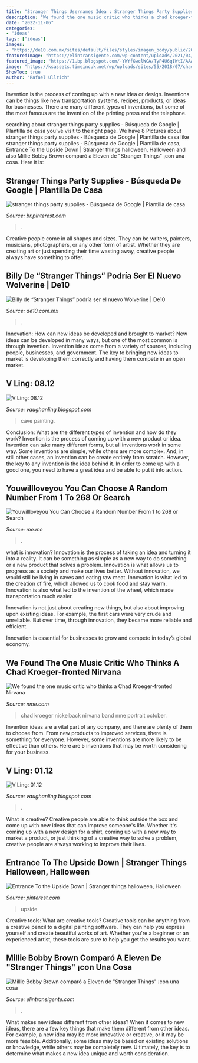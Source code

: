 ```yaml
---
title: "Stranger Things Usernames Idea : Stranger Things Party Supplies"
description: "We found the one music critic who thinks a chad kroeger-fronted nirvana"
date: "2022-11-06"
categories:
- "ideas"
tags: ["ideas"]
images:
- "https://de10.com.mx/sites/default/files/styles/imagen_body/public/2020/01/28/billy_stranger_things.jpg?itok=6zIhGdKK"
featuredImage: "https://elintransigente.com/wp-content/uploads/2021/04/Millie-Bobby-Brown-III-1.jpg"
featured_image: "https://1.bp.blogspot.com/-YWYfGwclWCA/TyP4U6qIWtI/AAAAAAAAEls/5H7JWFuH-Gw/s1600/ship5Comp.jpg"
image: "https://ksassets.timeincuk.net/wp/uploads/sites/55/2018/07/chad-kroeger.jpg"
ShowToc: true
author: "Rafael Ullrich"
---
```



Invention is the process of coming up with a new idea or design. Inventions can be things like new transportation systems, recipes, products, or ideas for businesses. There are many different types of inventions, but some of the most famous are the invention of the printing press and the telephone.

	

		
searching about stranger things party supplies - Búsqueda de Google | Plantilla de casa you've visit to the right page. We have 8 Pictures about stranger things party supplies - Búsqueda de Google | Plantilla de casa like stranger things party supplies - Búsqueda de Google | Plantilla de casa, Entrance To the Upside Down | Stranger things halloween, Halloween and also Millie Bobby Brown comparó a Eleven de &quot;Stranger Things&quot; ¡con una cosa. Here it is:
		
    
## Stranger Things Party Supplies - Búsqueda De Google | Plantilla De Casa

<img loading=lazy src="https://i.pinimg.com/originals/0c/b4/d8/0cb4d8f9ae7a3de7e098771a181dfb75.png" onerror="this.onerror=null;this.src='https://tse1.mm.bing.net/th?id=OIP.fFwCvjsD2CCOPlxnY9ppugHaLG&amp;pid=15.1';" alt="stranger things party supplies - Búsqueda de Google | Plantilla de casa">

_Source: br.pinterest.com_

>. 

	

Creative people come in all shapes and sizes. They can be writers, painters, musicians, photographers, or any other form of artist. Whether they are creating art or just spending their time wasting away, creative people always have something to offer.

    
## Billy De “Stranger Things” Podría Ser El Nuevo Wolverine | De10

<img loading=lazy src="https://de10.com.mx/sites/default/files/styles/imagen_body/public/2020/01/28/billy_stranger_things.jpg?itok=6zIhGdKK" onerror="this.onerror=null;this.src='https://tse1.mm.bing.net/th?id=OIP.CULIvi6eH8OkjnMsJLNWrwHaFf&amp;pid=15.1';" alt="Billy de “Stranger Things” podría ser el nuevo Wolverine | De10">

_Source: de10.com.mx_

>. 

	

Innovation: How can new ideas be developed and brought to market?
New ideas can be developed in many ways, but one of the most common is through invention. Invention ideas come from a variety of sources, including people, businesses, and government. The key to bringing new ideas to market is developing them correctly and having them compete in an open market.

    
## V Ling: 08.12

<img loading=lazy src="https://2.bp.blogspot.com/-saaNaW7usRo/UCr5Jg6PWxI/AAAAAAAAGTg/q2XaGsCZPPA/s1600/Cave.jpg" onerror="this.onerror=null;this.src='https://tse2.mm.bing.net/th?id=OIP.xcAJkesWmCUplWkhhBmOSgHaD1&amp;pid=15.1';" alt="V Ling: 08.12">

_Source: vaughanling.blogspot.com_

>cave painting. 

	

Conclusion: What are the different types of invention and how do they work?
Invention is the process of coming up with a new product or idea. Invention can take many different forms, but all inventions work in some way. Some inventions are simple, while others are more complex. And, in still other cases, an invention can be create entirely from scratch. However, the key to any invention is the idea behind it. In order to come up with a good one, you need to have a great idea and be able to put it into action.

    
## Youwillloveyou You Can Choose A Random Number From 1 To 268 Or Search

<img loading=lazy src="https://pics.me.me/5-facts-about-coffee-you-probably-never-knew-good-morning-7672813.png" onerror="this.onerror=null;this.src='https://tse2.mm.bing.net/th?id=OIP.aNsuNCYQRKh3aOezZDeO-AHaJC&amp;pid=15.1';" alt="Youwillloveyou You Can Choose a Random Number From 1 to 268 or Search">

_Source: me.me_

>. 

	

what is innovation?
Innovation is the process of taking an idea and turning it into a reality. It can be something as simple as a new way to do something or a new product that solves a problem. Innovation is what allows us to progress as a society and make our lives better.
Without innovation, we would still be living in caves and eating raw meat. Innovation is what led to the creation of fire, which allowed us to cook food and stay warm. Innovation is also what led to the invention of the wheel, which made transportation much easier.

Innovation is not just about creating new things, but also about improving upon existing ideas. For example, the first cars were very crude and unreliable. But over time, through innovation, they became more reliable and efficient.

Innovation is essential for businesses to grow and compete in today’s global economy.

    
## We Found The One Music Critic Who Thinks A Chad Kroeger-fronted Nirvana

<img loading=lazy src="https://ksassets.timeincuk.net/wp/uploads/sites/55/2018/07/chad-kroeger.jpg" onerror="this.onerror=null;this.src='https://tse1.mm.bing.net/th?id=OIP.j2dyrLD1JiSVLqE7wODltgHaEs&amp;pid=15.1';" alt="We found the one music critic who thinks a Chad Kroeger-fronted Nirvana">

_Source: nme.com_

>chad kroeger nickelback nirvana band nme portrait october. 

	

Invention ideas are a vital part of any company, and there are plenty of them to choose from. From new products to improved services, there is something for everyone. However, some inventions are more likely to be effective than others. Here are 5 inventions that may be worth considering for your business.

    
## V Ling: 01.12

<img loading=lazy src="https://1.bp.blogspot.com/-YWYfGwclWCA/TyP4U6qIWtI/AAAAAAAAEls/5H7JWFuH-Gw/s1600/ship5Comp.jpg" onerror="this.onerror=null;this.src='https://tse4.mm.bing.net/th?id=OIP.oV_S6YsuwSbM0gD_pXsd9AHaPO&amp;pid=15.1';" alt="V Ling: 01.12">

_Source: vaughanling.blogspot.com_

>. 

	

What is creative?
Creative people are able to think outside the box and come up with new ideas that can improve someone's life. Whether it's coming up with a new design for a shirt, coming up with a new way to market a product, or just thinking of a creative way to solve a problem, creative people are always working to improve their lives.

    
## Entrance To The Upside Down | Stranger Things Halloween, Halloween

<img loading=lazy src="https://i.pinimg.com/736x/f1/7f/9e/f17f9e650aa1bdddd8d0bceb9ab5d697.jpg" onerror="this.onerror=null;this.src='https://tse2.mm.bing.net/th?id=OIP.TY25bNsukflkP6lj2Cd9IwHaFj&amp;pid=15.1';" alt="Entrance To the Upside Down | Stranger things halloween, Halloween">

_Source: pinterest.com_

>upside. 

	

Creative tools: What are creative tools?
Creative tools can be anything from a creative pencil to a digital painting software. They can help you express yourself and create beautiful works of art. Whether you're a beginner or an experienced artist, these tools are sure to help you get the results you want.

    
## Millie Bobby Brown Comparó A Eleven De &quot;Stranger Things&quot; ¡con Una Cosa

<img loading=lazy src="https://elintransigente.com/wp-content/uploads/2021/04/Millie-Bobby-Brown-III-1.jpg" onerror="this.onerror=null;this.src='https://tse1.mm.bing.net/th?id=OIP.bsUvATcH3fV_SHiH7PG8QgHaFd&amp;pid=15.1';" alt="Millie Bobby Brown comparó a Eleven de &quot;Stranger Things&quot; ¡con una cosa">

_Source: elintransigente.com_

>. 

	

What makes new ideas different from other ideas?
When it comes to new ideas, there are a few key things that make them different from other ideas. For example, a new idea may be more innovative or creative, or it may be more feasible. Additionally, some ideas may be based on existing solutions or knowledge, while others may be completely new. Ultimately, the key is to determine what makes a new idea unique and worth consideration.

